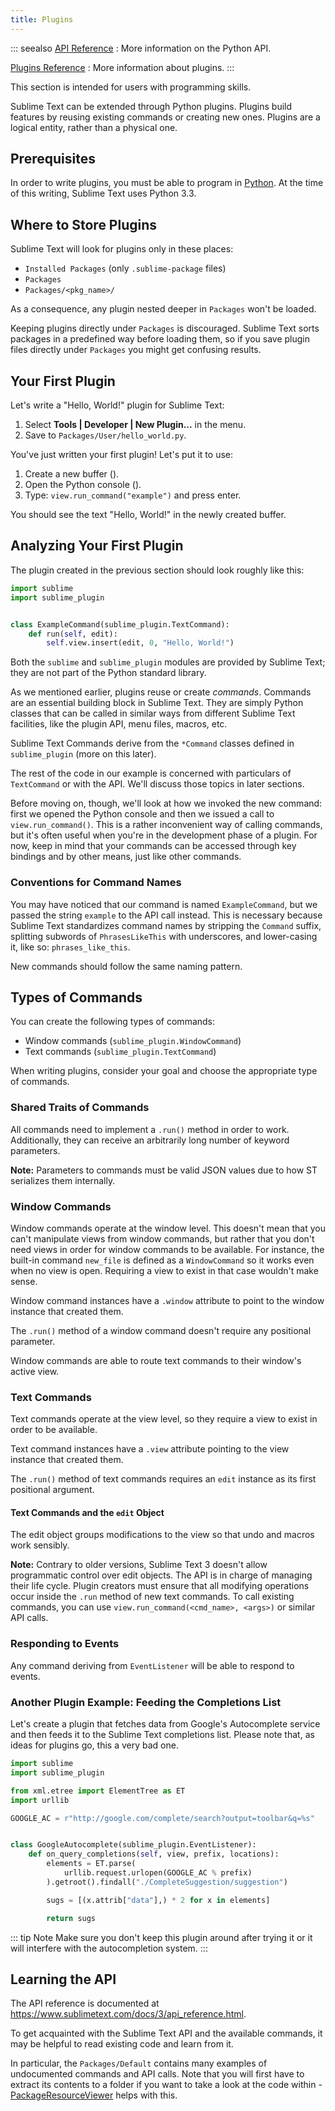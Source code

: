 ```yaml
---
title: Plugins
---
```


::: seealso
[API Reference](/reference/python_api.md)
: More information on the Python API.

[Plugins Reference](/reference/plugins.md)
: More information about plugins.
:::

This section is intended for users with programming skills.

Sublime Text can be extended through Python plugins. Plugins build features by
reusing existing commands or creating new ones. Plugins are a logical entity,
rather than a physical one.


## Prerequisites

In order to write plugins, you must be able to program in [Python][].
At the time of this writing, Sublime Text uses Python 3.3.

[Python]: https://www.python.org

## Where to Store Plugins

Sublime Text will look for plugins only in these places:

* `Installed Packages` (only `.sublime-package` files)
* `Packages`
* `Packages/<pkg_name>/`

As a consequence, any plugin nested deeper in `Packages` won't be loaded.

Keeping plugins directly under `Packages` is discouraged. Sublime Text sorts
packages in a predefined way before loading them, so if you save plugin files
directly under `Packages` you might get confusing results.


## Your First Plugin

Let's write a "Hello, World!" plugin for Sublime Text:

1. Select **Tools | Developer | New Plugin...** in the menu.
1. Save to `Packages/User/hello_world.py`.

You've just written your first plugin! Let's put it to use:

1. Create a new buffer (<Key k="ctrl+n" />).
1. Open the Python console (<Key k="ctrl+`" />).
1. Type: `view.run_command("example")` and press enter.

You should see the text "Hello, World!" in the newly created buffer.


## Analyzing Your First Plugin

The plugin created in the previous section should look roughly like this:

```py
import sublime
import sublime_plugin


class ExampleCommand(sublime_plugin.TextCommand):
    def run(self, edit):
        self.view.insert(edit, 0, "Hello, World!")
```


Both the `sublime` and `sublime_plugin` modules are provided by
Sublime Text; they are not part of the Python standard library.

As we mentioned earlier, plugins reuse or create *commands*. Commands are an
essential building block in Sublime Text. They are simply Python classes
that can be called in similar ways from different Sublime Text facilities,
like the plugin API, menu files, macros, etc.

Sublime Text Commands derive from the `*Command` classes defined in
`sublime_plugin` (more on this later).

The rest of the code in our example is concerned with particulars of
`TextCommand` or with the API. We'll discuss those topics in later sections.

Before moving on, though, we'll look at how we invoked the new command: first
we opened the Python console and then we issued a call to
`view.run_command()`. This is a rather inconvenient way of calling commands,
but it's often useful when you're in the development phase of a plugin. For
now, keep in mind that your commands can be accessed through key bindings
and by other means, just like other commands.

### Conventions for Command Names

You may have noticed that our command is named `ExampleCommand`, but we
passed the string `example` to the API call instead. This is necessary
because Sublime Text standardizes command names by stripping the `Command`
suffix, splitting subwords of `PhrasesLikeThis` with underscores, and lower-casing it, like so:
`phrases_like_this`.

New commands should follow the same naming pattern.


## Types of Commands

You can create the following types of commands:

- Window commands (`sublime_plugin.WindowCommand`)
- Text commands (`sublime_plugin.TextCommand`)

When writing plugins, consider your goal and choose the appropriate type of
commands.


### Shared Traits of Commands

All commands need to implement a `.run()` method in order to work. Additionally,
they can receive an arbitrarily long number of keyword parameters.

**Note:** Parameters to commands must be valid JSON values due to how ST
serializes them internally.


### Window Commands

Window commands operate at the window level. This doesn't mean that you can't
manipulate views from window commands, but rather that you don't need views in
order for window commands to be available. For instance, the built-in command
`new_file` is defined as a `WindowCommand` so it works even when no view
is open. Requiring a view to exist in that case wouldn't make sense.

Window command instances have a `.window` attribute to point to the window
instance that created them.

The `.run()` method of a window command doesn't require any positional
parameter.

Window commands are able to route text commands to their window's active view.


### Text Commands

Text commands operate at the view level, so they require a view to exist
in order to be available.

Text command instances have a `.view` attribute pointing to the view instance
that created them.

The `.run()` method of text commands requires an `edit` instance as
its first positional argument.


#### Text Commands and the `edit` Object

The edit object groups modifications to the view so that undo and macros work
sensibly.

**Note:** Contrary to older versions, Sublime Text 3 doesn't allow programmatic
control over edit objects. The API is in charge of managing their life cycle.
Plugin creators must ensure that all modifying operations occur inside the
`.run` method of new text commands. To call existing commands, you can use
`view.run_command(<cmd_name>, <args>)` or similar API calls.


### Responding to Events

Any command deriving from `EventListener` will be able to respond to events.


### Another Plugin Example: Feeding the Completions List

Let's create a plugin that fetches data from Google's Autocomplete service and
then feeds it to the Sublime Text completions list. Please note that, as ideas
for plugins go, this a very bad one.

```python
import sublime
import sublime_plugin

from xml.etree import ElementTree as ET
import urllib

GOOGLE_AC = r"http://google.com/complete/search?output=toolbar&q=%s"


class GoogleAutocomplete(sublime_plugin.EventListener):
    def on_query_completions(self, view, prefix, locations):
        elements = ET.parse(
            urllib.request.urlopen(GOOGLE_AC % prefix)
        ).getroot().findall("./CompleteSuggestion/suggestion")

        sugs = [(x.attrib["data"],) * 2 for x in elements]

        return sugs
```

::: tip Note
Make sure you don't keep this plugin around after trying it or it will
interfere with the autocompletion system.
:::


## Learning the API

The API reference is documented at 
<https://www.sublimetext.com/docs/3/api_reference.html>.

To get acquainted with the Sublime Text API and the available commands,
it may be helpful to read existing code and learn from it.

In particular, the `Packages/Default` contains many examples of
undocumented commands and API calls. Note that you will first have to extract
its contents to a folder if you want to take a look at the code within - 
[PackageResourceViewer](https://packagecontrol.io/packages/PackageResourceViewer) 
helps with this.
